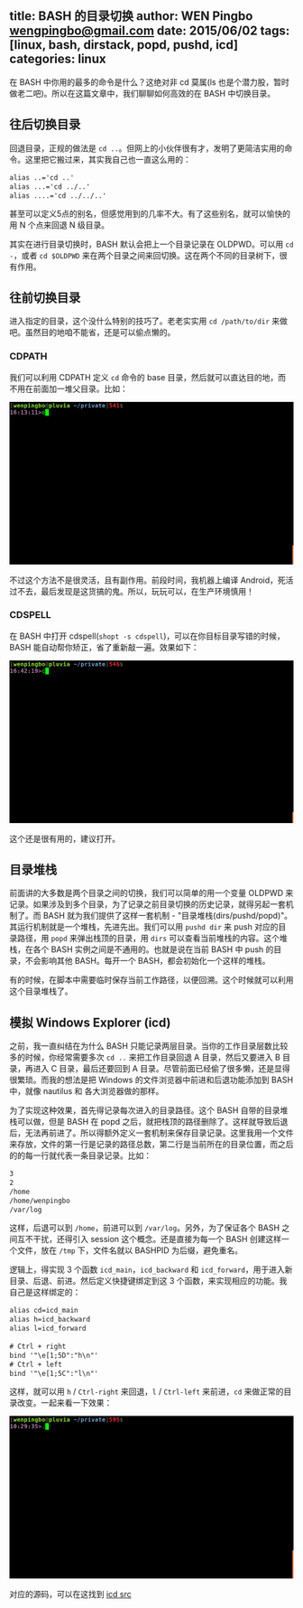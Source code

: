 title: BASH 的目录切换
author: WEN Pingbo <wengpingbo@gmail.com>
date: 2015/06/02
tags: [linux, bash, dirstack, popd, pushd, icd]
categories: linux
---

在 BASH 中你用的最多的命令是什么？这绝对非 cd 莫属(ls 也是个潜力股，暂时做老二吧)。所以在这篇文章中，我们聊聊如何高效的在 BASH 中切换目录。

## 往后切换目录

回退目录，正规的做法是 `cd ..`。但网上的小伙伴很有才，发明了更简洁实用的命令。这里把它搬过来，其实我自己也一直这么用的：

```
alias ..='cd ..'
alias ...='cd ../..'
alias ....='cd ../../..'
```

甚至可以定义5点的别名，但感觉用到的几率不大。有了这些别名，就可以愉快的用 N 个点来回退 N 级目录。

其实在进行目录切换时，BASH 默认会把上一个目录记录在 OLDPWD。可以用 `cd -`，或者 `cd $OLDPWD` 来在两个目录之间来回切换。这在两个不同的目录树下，很有作用。

<!-- more -->

## 往前切换目录

进入指定的目录，这个没什么特别的技巧了。老老实实用 `cd /path/to/dir` 来做吧。虽然目的地咱不能省，还是可以偷点懒的。

### CDPATH
我们可以利用 CDPATH 定义 `cd` 命令的 base 目录，然后就可以直达目的地，而不用在前面加一堆父目录。比如：

![bash cdpath](/media/images/bash_cdpath.gif)

不过这个方法不是很灵活，且有副作用。前段时间，我机器上编译 Android，死活过不去，最后发现是这货搞的鬼。所以，玩玩可以，在生产环境慎用！

### CDSPELL
在 BASH 中打开 cdspell(`shopt -s cdspell`)，可以在你目标目录写错的时候，BASH 能自动帮你矫正，省了重新敲一遍。效果如下：

![bash cdspell](/media/images/bash_cdspell.gif)

这个还是很有用的，建议打开。

## 目录堆栈

前面讲的大多数是两个目录之间的切换，我们可以简单的用一个变量 OLDPWD 来记录。如果涉及到多个目录，为了记录之前目录切换的历史记录，就得另起一套机制了。而 BASH 就为我们提供了这样一套机制 - "目录堆栈(dirs/pushd/popd)"。其运行机制就是一个堆栈，先进先出。我们可以用 `pushd dir` 来 push 对应的目录路径，用 `popd` 来弹出栈顶的目录，用 `dirs` 可以查看当前堆栈的内容。这个堆栈，在各个 BASH 实例之间是不通用的。也就是说在当前 BASH 中 push 的目录，不会影响其他 BASH。每开一个 BASH，都会初始化一个这样的堆栈。

有的时候，在脚本中需要临时保存当前工作路径，以便回溯。这个时候就可以利用这个目录堆栈了。

## 模拟 Windows Explorer (icd)

之前，我一直纠结在为什么 BASH 只能记录两层目录。当你的工作目录层数比较多的时候，你经常需要多次 `cd ..` 来把工作目录回退 A 目录，然后又要进入 B 目录，再进入 C 目录，最后还要回到 A 目录。尽管前面已经偷了很多懒，还是显得很繁琐。而我的想法是把 Windows 的文件浏览器中前进和后退功能添加到 BASH 中，就像 nautilus 和 各大浏览器做的那样。

为了实现这种效果，首先得记录每次进入的目录路径。这个 BASH 自带的目录堆栈可以做，但是 BASH 在 popd 之后，就把栈顶的路径删除了。这样就导致后退后，无法再前进了。所以得额外定义一套机制来保存目录记录。这里我用一个文件来存放，文件的第一行是记录的路径总数，第二行是当前所在的目录位置，而之后的的每一行就代表一条目录记录。比如：

```
3
2
/home
/home/wenpingbo
/var/log
```

这样，后退可以到 `/home`，前进可以到 `/var/log`。另外，为了保证各个 BASH 之间互不干扰，还得引入 session 这个概念。还是直接为每一个 BASH 创建这样一个文件，放在 `/tmp` 下，文件名就以 BASHPID 为后缀，避免重名。

逻辑上，得实现 3 个函数 `icd_main`，`icd_backward` 和 `icd_forward`，用于进入新目录、后退、前进。然后定义快捷键绑定到这 3 个函数，来实现相应的功能。我自己是这样绑定的：

```
alias cd=icd_main
alias h=icd_backward
alias l=icd_forward

# Ctrl + right
bind '"\e[1;5D":"h\n"'
# Ctrl + left
bind '"\e[1;5C":"l\n"'
```

这样，就可以用 `h` / `Ctrl-right` 来回退，`l` / `Ctrl-left` 来前进，`cd` 来做正常的目录改变。一起来看一下效果：

![icd](/media/images/bash_icd.gif)

对应的源码，可以在这找到 [icd src](https://github.com/wengpingbo/ilinux/blob/master/.icd.conf)
